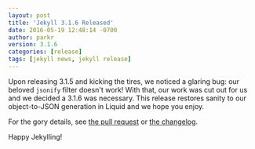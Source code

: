 ```yaml
---
layout: post
title: 'Jekyll 3.1.6 Released'
date: 2016-05-19 12:48:14 -0700
author: parkr
version: 3.1.6
categories: [release]
tags: [jekyll news, jekyll release]
---
```


Upon releasing 3.1.5 and kicking the tires, we noticed a glaring bug: our
beloved `jsonify` filter doesn't work! With that, our work was cut out for
us and we decided a 3.1.6 was necessary. This release restores sanity to
our object-to-JSON generation in Liquid and we hope you enjoy.

For the gory details, see [the pull
request](https://github.com/jekyll/jekyll/pull/4914) or [the
changelog](/docs/history/#v3-1-6).

Happy Jekylling!
